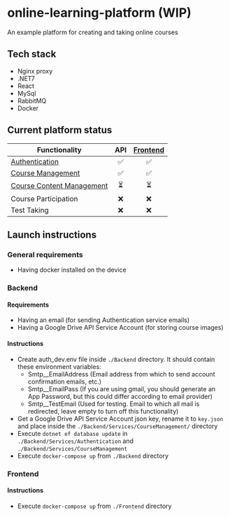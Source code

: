 # online-learning-platform (WIP)
An example platform for creating and taking online courses
## Tech stack
- Nginx proxy
- .NET7
- React
- MySql
- RabbitMQ
- Docker
## Current platform status
| Functionality                  | API           | [Frontend]     |
| ------------------------------ |:-------------:| :-------------:|
| [Authentication]               | ✅            | ✅             |
| [Course Management]            | ✅            | ✅             |
| [Course Content Management]    | ⏳            | ⏳             |
| Course Participation           | ❌            | ❌             |
| Test Taking                    | ❌            | ❌             |

[Authentication]: https://github.com/Nadegamra/microservices-authentication
[Course Management]: https://github.com/Nadegamra/microservices-course_management
[Frontend]: https://github.com/Nadegamra/olp-frontend-spa
[Course Content Management]: https://github.com/Nadegamra/microservices-course_content_management
## Launch instructions
### General requirements
- Having docker installed on the device
### Backend
#### Requirements
- Having an email (for sending Authentication service emails)
- Having a Google Drive API Service Account (for storing course images)
#### Instructions
- Create auth_dev.env file inside `./Backend` directory. It should contain these environment variables:
  - Smtp__EmailAddress (Email address from which to send account confirmation emails, etc.)
  - Smtp__EmailPass (If you are using gmail, you should generate an App Password, but this could differ according to email provider)
  - Smtp__TestEmail (Used for testing. Email to which all mail is redirected, leave empty to turn off this functionality)
- Get a Google Drive API Service Account json key, rename it to `key.json` and place inside the `./Backend/Services/CourseManagement/` directory
- Execute `dotnet ef database update` in `./Backend/Services/Authentication` and `./Backend/Services/CourseManagement`
- Execute `docker-compose up` from `./Backend` directory
### Frontend
#### Instructions
- Execute `docker-compose up` from `./Frontend` directory
